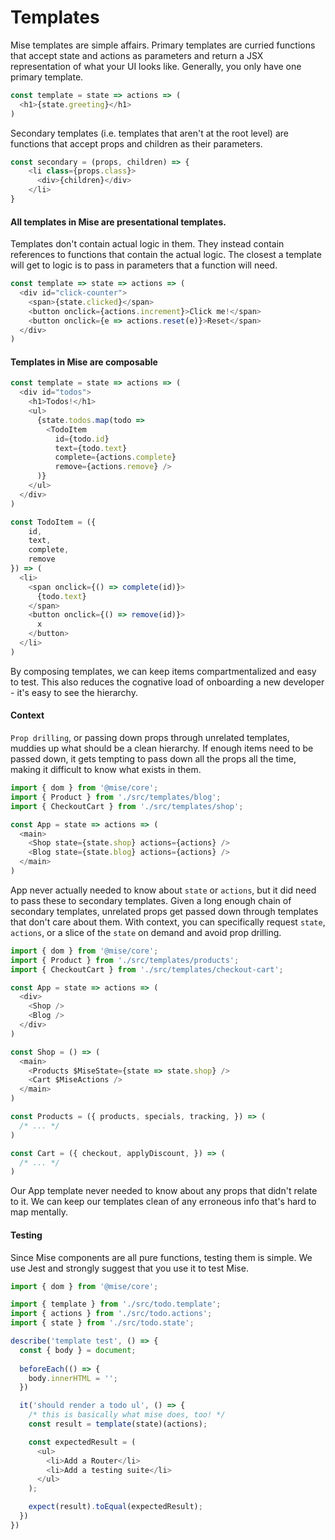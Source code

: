 # Templates

Mise templates are simple affairs. Primary templates are curried functions that accept state and actions as parameters and return a JSX representation of what your UI looks like. Generally, you only have one primary template.

```javascript
const template = state => actions => (
  <h1>{state.greeting}</h1>
)
```

Secondary templates (i.e. templates that aren't at the root level) are functions that accept props and children as their parameters.

```javascript
const secondary = (props, children) => {
    <li class={props.class}>
      <div>{children}</div>
    </li>
}
```

#### All templates in Mise are presentational templates.
Templates don't contain actual logic in them. They instead contain references to functions that contain the actual logic. The closest a template will get to logic is to pass in parameters that a function will need.

```javascript
const template => state => actions => (
  <div id="click-counter">
    <span>{state.clicked}</span>
    <button onclick={actions.increment}>Click me!</span>
    <button onclick={e => actions.reset(e)}>Reset</span>
  </div>
)
```

#### Templates in Mise are composable

```javascript
const template = state => actions => (
  <div id="todos">
    <h1>Todos!</h1>
    <ul>
      {state.todos.map(todo =>
        <TodoItem
          id={todo.id}
          text={todo.text}
          complete={actions.complete}
          remove={actions.remove} />
      )}
    </ul>
  </div>
)

const TodoItem = ({
    id,
    text,
    complete,
    remove
}) => (
  <li>
    <span onclick={() => complete(id)}>
      {todo.text}
    </span>
    <button onclick={() => remove(id)}>
      x
    </button>
  </li>
)
```

By composing templates, we can keep items compartmentalized and easy to test. This also reduces the cognative load of onboarding a new developer - it's easy to see the hierarchy.

#### Context

`Prop drilling`, or passing down props through unrelated templates, muddies up what should be a clean hierarchy. If enough items need to be passed down, it gets tempting to pass down all the props all the time, making it difficult to know what exists in them.

```javascript
import { dom } from '@mise/core';
import { Product } from './src/templates/blog';
import { CheckoutCart } from './src/templates/shop';

const App = state => actions => (
  <main>
    <Shop state={state.shop} actions={actions} />
    <Blog state={state.blog} actions={actions} />
  </main>
)
```

App never actually needed to know about `state` or `actions`, but it did need to pass these to secondary templates. Given a long enough chain of secondary templates, unrelated props get passed down through templates that don't care about them.
With context, you can specifically request `state`, `actions`, or a slice of the `state` on demand and avoid prop drilling.

```javascript
import { dom } from '@mise/core';
import { Product } from './src/templates/products';
import { CheckoutCart } from './src/templates/checkout-cart';

const App = state => actions => (
  <div>
    <Shop />
    <Blog />
  </div>
)

const Shop = () => (
  <main>
    <Products $MiseState={state => state.shop} />
    <Cart $MiseActions />
  </main>
)

const Products = ({ products, specials, tracking, }) => (
  /* ... */
)

const Cart = ({ checkout, applyDiscount, }) => (
  /* ... */
)
```

Our App template never needed to know about any props that didn't relate to it. We can keep our templates clean of any erroneous info that's hard to map mentally.

#### Testing

Since Mise components are all pure functions, testing them is simple. We use Jest and strongly suggest that you use it to test Mise.

```javascript
import { dom } from '@mise/core';

import { template } from './src/todo.template';
import { actions } from './src/todo.actions';
import { state } from './src/todo.state';

describe('template test', () => {
  const { body } = document;
  
  beforeEach(() => {
    body.innerHTML = '';
  })

  it('should render a todo ul', () => {
    /* this is basically what mise does, too! */
    const result = template(state)(actions);

    const expectedResult = (
      <ul>
        <li>Add a Router</li>
        <li>Add a testing suite</li>
      </ul>
    );

    expect(result).toEqual(expectedResult);
  })
})
```
